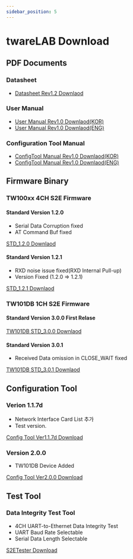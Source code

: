 ```yaml
---
sidebar_position: 5
---
```

# twareLAB Download

## PDF Documents
### Datasheet
- [Datasheet Rev1.2 Downlaod](./download_folder/TW100xx%20Datasheet-Rev1.2.pdf)

### User Manual
- [User Manual Rev1.0 Downlaod(KOR)](./download_folder/TW100xx%20User%20Manual-Rev1.0.pdf)
- [User Manual Rev1.0 Downlaod(ENG)](./download_folder/TW100xx%20User%20Manual_Rev1.0.eng.pdf)

### Configuration Tool Manual
- [ConfigTool Manual Rev1.0 Downlaod(KOR)](./download_folder/TW100xx_Configuraion_Tool_Manual-Rev1.0.pdf)
- [ConfigTool Manual Rev1.0 Downlaod(ENG)](./download_folder/TW100xx_Configuraion_Tool_Manual-Rev1.0.eng.pdf)

## Firmware Binary

### TW100xx 4CH S2E Firmware
#### Standard Version 1.2.0
- Serial Data Corruption fixed
- AT Command Buf fixed

[STD_1.2.0 Downlaod](./download_folder/TW100_STD_1.2.0_ConfigTool_676f3e63.zip)

#### Standard Version 1.2.1
- RXD noise issue fixed(RXD Internal Pull-up)
- Version Fixed (1.2.0 => 1.2.1)

[STD_1.2.1 Downlaod](./download_folder/TW100_STD_1.2.1_ConfigTool_3448ef1d.zip)

### TW101DB 1CH S2E Firmware
#### Standard Version 3.0.0 First Relase

[TW101DB STD_3.0.0 Downlaod](./download_folder/TW101DB_V3.0.0_ConfigTool_97e675a5.zip)

#### Standard Version 3.0.1 
- Received Data omission in CLOSE_WAIT fixed

[TW101DB STD_3.0.1 Downlaod](./download_folder/TW101DB_V3.0.1_ConfigTool_5a739e93.zip)


## Configuration Tool
### Verion 1.1.7d
- Network Interface Card List 추가
- Test version. 

[Config Tool Ver1.1.7d Download](./download_folder/twarelab_config_1.1.7d.zip)

### Version 2.0.0
- TW101DB Device Added

[Config Tool Ver2.0.0 Download](./download_folder/twarelab_config_2.0.0.zip)

## Test Tool
### Data Integrity Test Tool
- 4CH UART-to-Ethernet Data Integrity Test
- UART Baud Rate Selectable
- Serial Data Length Selectable

[S2ETester Download](./download_folder/twareLAB_S2E_Tester.zip)